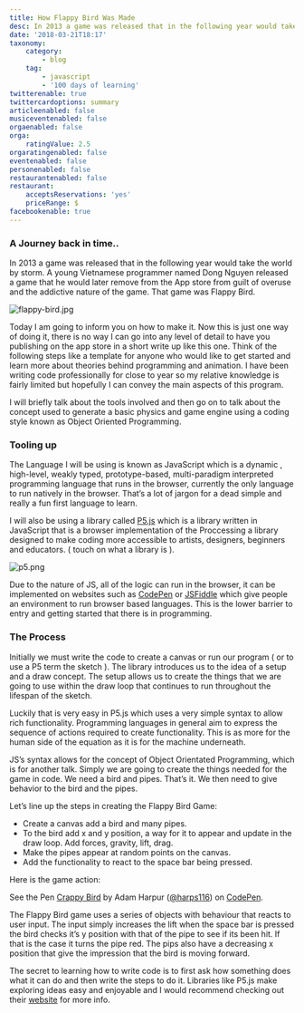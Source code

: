 ```yaml
---
title: How Flappy Bird Was Made
desc: In 2013 a game was released that in the following year would take the world by storm. A young Vietnamese programmer named Dong Nguyen released a game that he would later remove from the App store from guilt of overuse and the addictive nature of the game. That game was Flappy Bird.
date: '2018-03-21T18:17'
taxonomy:
    category:
        - blog
    tag:
        - javascript
        - '100 days of learning'
twitterenable: true
twittercardoptions: summary
articleenabled: false
musiceventenabled: false
orgaenabled: false
orga:
    ratingValue: 2.5
orgaratingenabled: false
eventenabled: false
personenabled: false
restaurantenabled: false
restaurant:
    acceptsReservations: 'yes'
    priceRange: $
facebookenable: true
---
```


### A Journey back in time..

In 2013 a game was released that in the following year would take the world by storm. A young Vietnamese programmer named Dong Nguyen released a game that he would later remove from the App store from guilt of overuse and the addictive nature of the game. That game was Flappy Bird.

![flappy-bird.jpg](https://steemitimages.com/DQmeb1KvmvKkkGMwC4R7LgCvPNr9ajFWSjaHJCHyZxniYbn/flappy-bird.jpg)
 
Today I am going to inform you on how to make it. Now this is just one way of doing it, there is no way I can go into any level of detail to have you publishing on the app store in a short write up like this one.  Think of the following steps like a template for anyone who would like to get started and learn more about theories behind programming and animation. I have been writing code professionally for close to year so my relative knowledge is fairly limited but hopefully I can convey the main aspects of this program.

I will briefly talk about the tools involved and then go on to talk about the concept used to generate a basic physics and game engine using a coding style known as Object Oriented Programming.

### Tooling up

The Language I will be using is known as JavaScript which is a dynamic , high-level, weakly typed, prototype-based, multi-paradigm interpreted programming language that runs in the browser, currently the only language to run natively in the browser. That’s a lot of jargon for a dead simple and really a fun first language to learn.

I will also be using a library called [P5.js](https://p5js.org/) which is a library written in JavaScript that is a browser implementation of the Proccessing a library designed to make coding more accessible to artists, designers, beginners and educators. ( touch on what a library is ).

![p5.png](https://steemitimages.com/DQmengU6tTprJhhsGvdRS42G6F1gPQqTszdejzSBFpYkChk/p5.png)

Due to the nature of JS, all of the logic can run in the browser, it can be implemented on websites such as [CodePen](https://codepen.io) or [JSFiddle](https://jsfiddle.net/) which give people an environment to run browser based languages. This is the lower barrier to entry and getting started that there is in programming.

### The Process

Initially we must write the code to create a canvas or run our program ( or to use a P5 term the sketch ). The library introduces us to the idea of a setup and a draw concept. The setup allows us to create the things that we are going to use within the draw loop that continues to run throughout the lifespan of the sketch.

Luckily that is very easy in P5.js which uses a very simple syntax to allow rich functionality. Programming languages in general aim to express the sequence of actions required to create functionality. This is as more for the human side of the equation as it is for the machine underneath. 

JS’s syntax allows for the concept of Object Orientated Programming, which is for another talk. Simply we are going to create the things needed for the game in code. We need a bird and pipes. That’s it. We then need to give behavior to the bird and the pipes.

Let’s line up the steps in creating the Flappy Bird Game:
* Create a canvas add a bird and many pipes.  
* To the bird add x and y position, a way for it to appear and update in the draw loop. Add forces, gravity, lift, drag.
*  Make the pipes appear at random points on the canvas.
*  Add the functionality to react to the space bar being pressed.

Here is the game action:

<p data-height="265" data-theme-id="0" data-slug-hash="KQwOKL" data-default-tab="js,result" data-user="harps116" data-embed-version="2" data-pen-title="Crappy Bird" class="codepen">See the Pen <a href="https://codepen.io/harps116/pen/KQwOKL/">Crappy Bird</a> by Adam Harpur (<a href="https://codepen.io/harps116">@harps116</a>) on <a href="https://codepen.io">CodePen</a>.</p>
<script async src="https://production-assets.codepen.io/assets/embed/ei.js"></script>


The Flappy Bird game uses a series of objects with behaviour that reacts to user input. The input simply increases the lift when the space bar is pressed the bird checks it’s y position with that of the pipe to see if its been hit. If that is the case it turns the pipe red. The pips also have a decreasing x position that give the impression that the bird is moving forward. 

The secret to learning how to write code is to first ask how something does what it can do and then write the steps to do it. Libraries like P5.js make exploring ideas easy and enjoyable and I would recommend checking out their [website](https://p5js.org/) for more info.